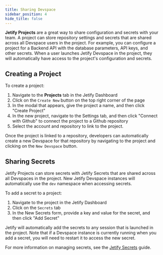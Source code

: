 ```yaml
---
title: Sharing Devspace
sidebar_position: 4
hide_title: false
---
```


**Jetify Projects** are a great way to share configuration and secrets with your team. A project can store repository settings and secrets that are shared across all Devspace users in the project. For example, you can configure a project for a Backend API with the database parameters, API keys, and other secrets. When a user launches Jetify Devspace in the project, they will automatically have access to the project's configuration and secrets.

## Creating a Project

To create a project:

1. Navigate to the **Projects** tab in the Jetify Dashboard
2. Click on the `Create New` button on the top right corner of the page
3. In the modal that appears, give the project a name, and then click "Create Project"
4. In the new project, navigate to the Settings tab, and then click "Connect with Github" to connect the project to a Github repository
5. Select the account and repository to link to the project.

Once the project is linked to a repository, developers can automatically create a new Devspace for that repository by navigating to the project and clicking on the `New Devspace` button.

## Sharing Secrets 

Jetify Projects can store secrets with Jetify Secrets that are shared across all Devspaces in the project. New Jetify Devspace instances will automatically use the `dev` namespace when accessing secrets.

To add a secret to a project:

1. Navigate to the project in the Jetify Dashboard
2. Click on the `Secrets` tab
3. In the New Secrets form, provide a key and value for the secret, and then click "Add Secret"

Jetify will automatically add the secrets to any session that is launched in the project. Note that if a Devspace instance is currently running when you add a secret, you will need to restart it to access the new secret.

For more information on managing secrets, see the [Jetify Secrets](../../secrets) guide.
